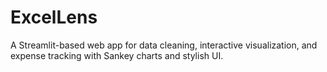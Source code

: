 # ExcelLens
A Streamlit-based web app for data cleaning, interactive visualization, and expense tracking with Sankey charts and stylish UI.
